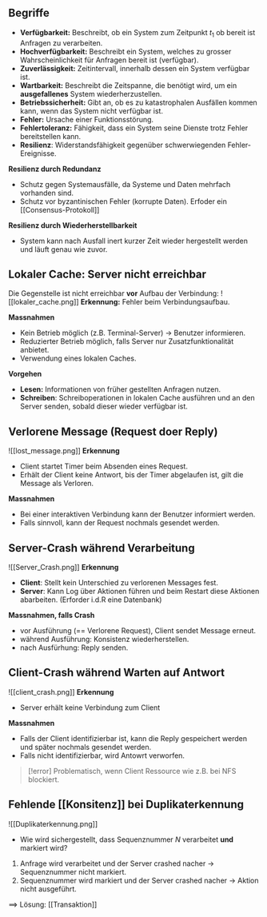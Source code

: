 ## Begriffe
- **Verfügbarkeit:** Beschreibt, ob ein System zum Zeitpunkt $t_{1}$ ob bereit ist Anfragen zu verarbeiten.
- **Hochverfügbarkeit:** Beschreibt ein System, welches zu grosser Wahrscheinlichkeit für Anfragen bereit ist (verfügbar).
- **Zuverlässigkeit:** Zeitintervall, innerhalb dessen ein System verfügbar ist.
- **Wartbarkeit:** Beschreibt die Zeitspanne, die benötigt wird, um ein **ausgefallenes** System wiederherzustellen.
- **Betriebssicherheit:** Gibt an, ob es zu katastrophalen Ausfällen kommen kann, wenn das System nicht verfügbar ist.
- **Fehler:** Ursache einer Funktionsstörung.
- **Fehlertoleranz:** Fähigkeit, dass ein System seine Dienste trotz Fehler bereitstellen kann.
- **Resilienz**: Widerstandsfähigkeit gegenüber schwerwiegenden Fehler-Ereignisse.


**Resilienz durch Redundanz**
- Schutz gegen Systemausfälle, da Systeme und Daten mehrfach vorhanden sind.
- Schutz vor byzantinischen Fehler (korrupte Daten). Erfoder ein [[Consensus-Protokoll]]

**Resilienz durch Wiederherstellbarkeit**
 - System kann nach Ausfall inert kurzer Zeit wieder hergestellt werden und läuft genau wie zuvor.


## Lokaler Cache: Server nicht erreichbar
Die Gegenstelle ist nicht erreichbar **vor** Aufbau der Verbindung:
![[lokaler_cache.png]]
**Erkennung:** Fehler beim Verbindungsaufbau.

**Massnahmen**
- Kein Betrieb möglich (z.B. Terminal-Server) -> Benutzer informieren.
- Reduzierter Betrieb möglich, falls Server nur Zusatzfunktionalität anbietet.
- Verwendung eines lokalen Caches.

**Vorgehen**
- **Lesen:** Informationen von früher gestellten Anfragen nutzen.
- **Schreiben**: Schreiboperationen in lokalen Cache ausführen und an den Server senden, sobald dieser wieder verfügbar ist.


## Verlorene Message (Request doer Reply)
![[lost_message.png]]
**Erkennung**
- Client startet Timer beim Absenden eines Request.
- Erhält der Client keine Antwort, bis der Timer abgelaufen ist, gilt die Message als Verloren.

**Massnahmen**
- Bei einer interaktiven Verbindung kann der Benutzer informiert werden.
- Falls sinnvoll, kann der Request nochmals gesendet werden.

## Server-Crash während Verarbeitung
![[Server_Crash.png]]
**Erkennung**
- **Client**: Stellt kein Unterschied zu verlorenen Messages fest.
- **Server**: Kann Log über Aktionen führen und beim Restart diese Aktionen abarbeiten. (Erforder i.d.R eine Datenbank)

**Massnahmen, falls Crash**
- vor Ausführung (== Verlorene Request), Client sendet Message erneut.
- während Ausführung: Konsistenz wiederherstellen.
- nach Ausfürhung: Reply senden.

## Client-Crash während Warten auf Antwort
![[client_crash.png]]
**Erkennung**
- Server erhält keine Verbindung zum Client

**Massnahmen**
- Falls der Client identifizierbar ist, kann die Reply gespeichert werden und später nochmals gesendet werden.
- Falls nicht identifizierbar, wird Antowrt verworfen.

>[!error]
>Problematisch, wenn Client Ressource wie z.B. bei NFS blockiert.


## Fehlende [[Konsitenz]] bei Duplikaterkennung
![[Duplikaterkennung.png]]
- Wie wird sichergestellt, dass Sequenznummer $N$ verarbeitet **und** markiert wird?

1. Anfrage wird verarbeitet und der Server crashed nacher -> Sequenznummer nicht markiert.
2. Sequenznummer wird markiert und der Server crashed nacher -> Aktion nicht ausgeführt.

==> Lösung: [[Transaktion]]